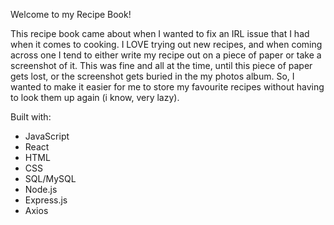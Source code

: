 Welcome to my Recipe Book! 

This recipe book came about when I wanted to fix an IRL issue that I had when it comes to cooking.
I LOVE trying out new recipes, and when coming across one I tend to either write my recipe out on a piece of paper or take a screenshot of it.
This was fine and all at the time, until this piece of paper gets lost, or the screenshot gets buried in the my photos album.
So, I wanted to make it easier for me to store my favourite recipes without having to look them up again (i know, very lazy). 

Built with:
- JavaScript
- React
- HTML
- CSS
- SQL/MySQL
- Node.js
- Express.js
- Axios
